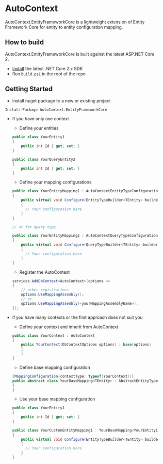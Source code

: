 # AutoContext
AutoContext.EntityFrameworkCore is a lightweight extension of Entity Framework Core for entity to entity configuration mapping.

## How to build
AutoContext.EntityFrameworkCore is built against the latest ASP.NET Core 2.
* [Install](https://www.microsoft.com/net/download/core#/current) the latest .NET Core 2.x SDK
* Run `build.ps1` in the root of the repo

## Getting Started
* Install nuget package to a new or existing project
```sh
Install-Package AutoContext.EntityFrameworkCore
```
* If you have only one context
  
  * Define your entities
  ```csharp
  public class YourEntity1
  {
      public int Id { get; set; }
  }
  
  public class YourQueryEntity2
  {
      public int Id { get; set; }
  }
  ```
  * Define your mapping configurations
  ```csharp
  public class YourEntityMapping1 : AutoContextEntityTypeConfiguration<YourEntity1>
  {
      public virtual void Configure(EntityTypeBuilder<TEntity> builder)
      {
        // Your configuration here
      }
  }
  
  // or for query type
  
  public class YourEntityMapping2 : AutoContextQueryTypeConfiguration<YourQueryEntity2>
  {
      public virtual void Configure(QueryTypeBuilder<TEntity> builder)
      {
        // Your configuration here
      }
  }
  ```
  * Register the AutoContext
  ```csharp
  services.AddDbContext<AutoContext>(options =>
  {
      // other registrations
      options.UseMappingAssembly();
      // or
      options.UseMappingAssembly(<yourMappingAssemblyName>);
  });
  ```
* if you have many contexts or the first approach does not suit you
  * Define your context and inherit from AutoContext
  ```csharp
  public class YourContext : AutoContext
  {
      public YourContext(DbContextOptions options) : base(options)
      {
      }
  }
  ```
  * Define base mapping configuration
  ```csharp
  [MappingConfiguration(contextType: typeof(YourContext))]
  public abstract class YourBaseMapping<TEntity> : AbstractEntityTypeConfiguration<TEntity> where TEntity : class
  {
  }
  ```
  * Use your base mapping configuration
  ```csharp
  public class YourEntity1
  {
      public int Id { get; set; }
  }

  public class YourCustomEntityMapping1 : YourBaseMapping<YourEntity1>
  {
      public virtual void Configure(EntityTypeBuilder<TEntity> builder)
      {
        // Your configuration here
      }
  }
  ```
